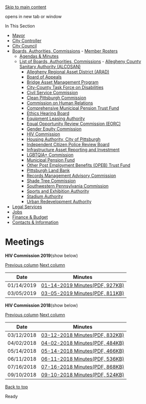 [Skip to main content](https://www.pittsburghpa.gov/City-Government/Boards-Authorities-Commissions/List-of-Boards-Authorities-Commissions/HIV-Commission/Meetings#main-content)

opens in new tab or window

In This Section

- [Mayor](https://www.pittsburghpa.gov/City-Government/Mayor)
- [City Controller](https://www.pittsburghpa.gov/City-Government/City-Controllers-Office)
- [City Council](https://www.pittsburghpa.gov/City-Government/City-Council)
- [Boards, Authorities, Commissions](https://www.pittsburghpa.gov/City-Government/Boards-Authorities-Commissions)  - [Member Rosters](https://www.pittsburghpa.gov/City-Government/Boards-Authorities-Commissions/Member-Rosters)
  - [Agendas & Minutes](https://www.pittsburghpa.gov/City-Government/Boards-Authorities-Commissions/Agendas-Minutes)
  - [List of Boards, Authorities, Commissions](https://www.pittsburghpa.gov/City-Government/Boards-Authorities-Commissions/List-of-Boards-Authorities-Commissions)    - [Allegheny County Sanitary Authority (ALCOSAN)](https://www.pittsburghpa.gov/City-Government/Boards-Authorities-Commissions/List-of-Boards-Authorities-Commissions/Allegheny-County-Sanitary-Authority-ALCOSAN)
    - [Allegheny Regional Asset District (ARAD)](https://www.pittsburghpa.gov/City-Government/Boards-Authorities-Commissions/List-of-Boards-Authorities-Commissions/Allegheny-Regional-Asset-District-ARAD)
    - [Board of Appeals](https://www.pittsburghpa.gov/City-Government/Boards-Authorities-Commissions/List-of-Boards-Authorities-Commissions/Board-of-Appeals)
    - [Bridge Asset Management Program](https://www.pittsburghpa.gov/City-Government/Boards-Authorities-Commissions/List-of-Boards-Authorities-Commissions/Bridge-Asset-Management-Program)
    - [City-County Task Force on Disabilities](https://www.pittsburghpa.gov/City-Government/Boards-Authorities-Commissions/List-of-Boards-Authorities-Commissions/City-County-Task-Force-on-Disabilities)
    - [Civil Service Commission](https://www.pittsburghpa.gov/City-Government/Boards-Authorities-Commissions/List-of-Boards-Authorities-Commissions/Civil-Service-Commission)
    - [Clean Pittsburgh Commission](https://www.pittsburghpa.gov/City-Government/Boards-Authorities-Commissions/List-of-Boards-Authorities-Commissions/Clean-Pittsburgh-Commission)
    - [Commission on Human Relations](https://www.pittsburghpa.gov/City-Government/Boards-Authorities-Commissions/List-of-Boards-Authorities-Commissions/Commission-on-Human-Relations)
    - [Comprehensive Municipal Pension Trust Fund](https://www.pittsburghpa.gov/City-Government/Boards-Authorities-Commissions/List-of-Boards-Authorities-Commissions/Comprehensive-Municipal-Pension-Trust-Fund)
    - [Ethics Hearing Board](https://www.pittsburghpa.gov/City-Government/Boards-Authorities-Commissions/List-of-Boards-Authorities-Commissions/Ethics-Hearing-Board)
    - [Equipment Leasing Authority](https://www.pittsburghpa.gov/City-Government/Boards-Authorities-Commissions/List-of-Boards-Authorities-Commissions/Equipment-Leasing-Authority)
    - [Equal Opportunity Review Commission (EORC)](https://www.pittsburghpa.gov/City-Government/Boards-Authorities-Commissions/List-of-Boards-Authorities-Commissions/Equal-Opportunity-Review-Commission-EORC)
    - [Gender Equity Commission](https://www.pittsburghpa.gov/City-Government/Boards-Authorities-Commissions/List-of-Boards-Authorities-Commissions/Gender-Equity-Commission)
    - [HIV Commission](https://www.pittsburghpa.gov/City-Government/Boards-Authorities-Commissions/List-of-Boards-Authorities-Commissions/HIV-Commission)
    - [Housing Authority, City of Pittsburgh](https://www.pittsburghpa.gov/City-Government/Boards-Authorities-Commissions/List-of-Boards-Authorities-Commissions/Housing-Authority-City-of-Pittsburgh)
    - [Independent Citizen Police Review Board](https://www.pittsburghpa.gov/City-Government/Boards-Authorities-Commissions/List-of-Boards-Authorities-Commissions/Independent-Citizen-Police-Review-Board)
    - [Infrastructure Asset Reporting and Investment](https://www.pittsburghpa.gov/City-Government/Boards-Authorities-Commissions/List-of-Boards-Authorities-Commissions/Infrastructure-Asset-Reporting-and-Investment)
    - [LGBTQIA+ Commission](https://www.pittsburghpa.gov/City-Government/Boards-Authorities-Commissions/List-of-Boards-Authorities-Commissions/LGBTQIA-Commission)
    - [Municipal Pension Fund](https://www.pittsburghpa.gov/City-Government/Boards-Authorities-Commissions/List-of-Boards-Authorities-Commissions/Municipal-Pension-Fund)
    - [Other Post Employment Benefits (OPEB) Trust Fund](https://www.pittsburghpa.gov/City-Government/Boards-Authorities-Commissions/List-of-Boards-Authorities-Commissions/Other-Post-Employment-Benefits-OPEB-Trust-Fund)
    - [Pittsburgh Land Bank](https://www.pittsburghpa.gov/City-Government/Boards-Authorities-Commissions/List-of-Boards-Authorities-Commissions/Pittsburgh-Land-Bank)
    - [Records Management Advisory Commission](https://www.pittsburghpa.gov/City-Government/Boards-Authorities-Commissions/List-of-Boards-Authorities-Commissions/Records-Management-Advisory-Commission)
    - [Shade Tree Commission](https://www.pittsburghpa.gov/City-Government/Boards-Authorities-Commissions/List-of-Boards-Authorities-Commissions/Shade-Tree-Commission)
    - [Southwestern Pennsylvania Commission](https://www.pittsburghpa.gov/City-Government/Boards-Authorities-Commissions/List-of-Boards-Authorities-Commissions/Southwestern-Pennsylvania-Commission)
    - [Sports and Exhibition Authority](https://www.pittsburghpa.gov/City-Government/Boards-Authorities-Commissions/List-of-Boards-Authorities-Commissions/Sports-and-Exhibition-Authority)
    - [Stadium Authority](https://www.pittsburghpa.gov/City-Government/Boards-Authorities-Commissions/List-of-Boards-Authorities-Commissions/Stadium-Authority)
    - [Urban Redevelopment Authority](https://www.pittsburghpa.gov/City-Government/Boards-Authorities-Commissions/List-of-Boards-Authorities-Commissions/Urban-Redevelopment-Authority)
- [Legal Services](https://www.pittsburghpa.gov/City-Government/Legal-Services)
- [Jobs](https://www.pittsburghpa.gov/City-Government/Jobs)
- [Finance & Budget](https://www.pittsburghpa.gov/City-Government/Finance-Budget)
- [Contacts & Information](https://www.pittsburghpa.gov/City-Government/Contacts-Information)

# Meetings

**HIV Commission 2019**(show below)

[Previous column](https://www.pittsburghpa.gov/City-Government/Boards-Authorities-Commissions/List-of-Boards-Authorities-Commissions/HIV-Commission/Meetings#) [Next column](https://www.pittsburghpa.gov/City-Government/Boards-Authorities-Commissions/List-of-Boards-Authorities-Commissions/HIV-Commission/Meetings#)

| Date | Minutes |
| --- | --- |
| 01/14/2019 | [01-14-2019 Minutes(PDF, 927KB)](https://www.pittsburghpa.gov/files/assets/city/v/1/bac/documents/hiv-commission/7362_january_2019_meeting_minutes.pdf) |
| 03/05/2019 | [03-05-2019 Minutes(PDF, 811KB)](https://www.pittsburghpa.gov/files/assets/city/v/1/bac/documents/hiv-commission/7363_march_2019_meeting_minutes.pdf) |

**HIV Commission 2018**(show below)

[Previous column](https://www.pittsburghpa.gov/City-Government/Boards-Authorities-Commissions/List-of-Boards-Authorities-Commissions/HIV-Commission/Meetings#) [Next column](https://www.pittsburghpa.gov/City-Government/Boards-Authorities-Commissions/List-of-Boards-Authorities-Commissions/HIV-Commission/Meetings#)

| Date | Minutes |
| --- | --- |
| 03/12/2018 | [03-12-2018 Minutes(PDF, 832KB)](https://www.pittsburghpa.gov/files/assets/city/v/1/bac/documents/hiv-commission/5337_march_2018_meeting_minutes.pdf) |
| 04/02/2018 | [04-02-2018 Minutes(PDF, 484KB)](https://www.pittsburghpa.gov/files/assets/city/v/1/bac/documents/hiv-commission/5333_april_2018_meeting_minutes.pdf) |
| 05/14/2018 | [05-14-2018 Minutes(PDF, 466KB)](https://www.pittsburghpa.gov/files/assets/city/v/1/bac/documents/hiv-commission/5344_may_2018_meeting_minutes.pdf) |
| 06/11/2018 | [06-11-2018 Minutes(PDF, 536KB)](https://www.pittsburghpa.gov/files/assets/city/v/1/bac/documents/hiv-commission/5336_june_2018_meeting_minutes.pdf) |
| 07/16/2018 | [07-16-2018 Minutes(PDF, 868KB)](https://www.pittsburghpa.gov/files/assets/city/v/1/bac/documents/hiv-commission/5335_july_2018_meeting_minutes.pdf) |
| 09/10/2018 | [09-10-2018 Minutes(PDF, 524KB)](https://www.pittsburghpa.gov/files/assets/city/v/1/bac/documents/hiv-commission/5342_september_2018_meeting_minutes.pdf) |

[Back to top](https://www.pittsburghpa.gov/City-Government/Boards-Authorities-Commissions/List-of-Boards-Authorities-Commissions/HIV-Commission/Meetings#body-top)

Ready
